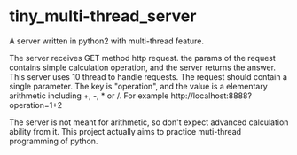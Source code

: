 # tiny_multi-thread_server
A server written in python2 with multi-thread feature.

The server receives GET method http request. the params of the request contains simple calculation operation, and the server returns the answer. This server uses 10 thread to handle requests.
The request should contain a single parameter. The key is "operation", and the value is a elementary arithmetic including +, -, * or /.
For example http://localhost:8888?operation=1+2

The server is not meant for arithmetic, so don't expect advanced calculation ability from it.
This project actually aims to practice muti-thread programming of python.
